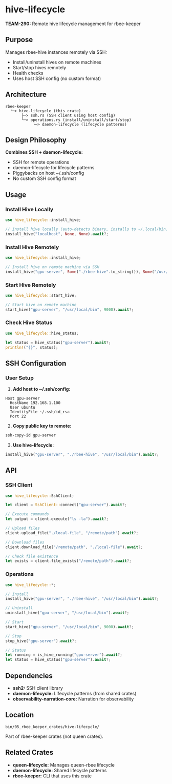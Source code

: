 # hive-lifecycle

**TEAM-290:** Remote hive lifecycle management for rbee-keeper

## Purpose

Manages rbee-hive instances remotely via SSH:
- Install/uninstall hives on remote machines
- Start/stop hives remotely
- Health checks
- Uses host SSH config (no custom format)

## Architecture

```
rbee-keeper
  └─> hive-lifecycle (this crate)
       ├─> ssh.rs (SSH client using host config)
       └─> operations.rs (install/uninstall/start/stop)
            └─> daemon-lifecycle (lifecycle patterns)
```

## Design Philosophy

**Combines SSH + daemon-lifecycle:**
- SSH for remote operations
- daemon-lifecycle for lifecycle patterns
- Piggybacks on host ~/.ssh/config
- No custom SSH config format

## Usage

### Install Hive Locally

```rust
use hive_lifecycle::install_hive;

// Install hive locally (auto-detects binary, installs to ~/.local/bin)
install_hive("localhost", None, None).await?;
```

### Install Hive Remotely

```rust
use hive_lifecycle::install_hive;

// Install hive on remote machine via SSH
install_hive("gpu-server", Some("./rbee-hive".to_string()), Some("/usr/local/bin".to_string())).await?;
```

### Start Hive Remotely

```rust
use hive_lifecycle::start_hive;

// Start hive on remote machine
start_hive("gpu-server", "/usr/local/bin", 9000).await?;
```

### Check Hive Status

```rust
use hive_lifecycle::hive_status;

let status = hive_status("gpu-server").await?;
println!("{}", status);
```

## SSH Configuration

### User Setup

1. **Add host to ~/.ssh/config:**
```ssh
Host gpu-server
  HostName 192.168.1.100
  User ubuntu
  IdentityFile ~/.ssh/id_rsa
  Port 22
```

2. **Copy public key to remote:**
```bash
ssh-copy-id gpu-server
```

3. **Use hive-lifecycle:**
```rust
install_hive("gpu-server", "./rbee-hive", "/usr/local/bin").await?;
```

## API

### SSH Client

```rust
use hive_lifecycle::SshClient;

let client = SshClient::connect("gpu-server").await?;

// Execute commands
let output = client.execute("ls -la").await?;

// Upload files
client.upload_file("./local-file", "/remote/path").await?;

// Download files
client.download_file("/remote/path", "./local-file").await?;

// Check file existence
let exists = client.file_exists("/remote/path").await?;
```

### Operations

```rust
use hive_lifecycle::*;

// Install
install_hive("gpu-server", "./rbee-hive", "/usr/local/bin").await?;

// Uninstall
uninstall_hive("gpu-server", "/usr/local/bin").await?;

// Start
start_hive("gpu-server", "/usr/local/bin", 9000).await?;

// Stop
stop_hive("gpu-server").await?;

// Status
let running = is_hive_running("gpu-server").await?;
let status = hive_status("gpu-server").await?;
```

## Dependencies

- **ssh2:** SSH client library
- **daemon-lifecycle:** Lifecycle patterns (from shared crates)
- **observability-narration-core:** Narration for observability

## Location

`bin/05_rbee_keeper_crates/hive-lifecycle/`

Part of rbee-keeper crates (not queen crates).

## Related Crates

- **queen-lifecycle:** Manages queen-rbee lifecycle
- **daemon-lifecycle:** Shared lifecycle patterns
- **rbee-keeper:** CLI that uses this crate

